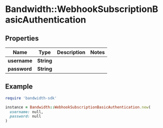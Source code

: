 # Bandwidth::WebhookSubscriptionBasicAuthentication

## Properties

| Name | Type | Description | Notes |
| ---- | ---- | ----------- | ----- |
| **username** | **String** |  |  |
| **password** | **String** |  |  |

## Example

```ruby
require 'bandwidth-sdk'

instance = Bandwidth::WebhookSubscriptionBasicAuthentication.new(
  username: null,
  password: null
)
```

